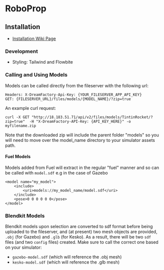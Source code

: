 # RoboProp

## Installation

* [Installation Wiki Page](https://github.com/art-e-fact/RoboProp/wiki/installation)

### Development

* Styling: Tailwind and Flowbite

### Calling and Using Models

Models can be called directly from the fileserver with the following url:

```
Headers: X-DreamFactory-Api-Key: {YOUR_FILESERVER_APP_API_KEY}
GET: {FILESERVER_URL}/files/models/{MODEL_NAME}/?zip=true
```
An example curl request:

```
curl -X GET "http://18.183.51.71/api/v2/files/models/TintinRocket/?zip=true"  -H "X-DreamFactory-API-Key: {API_KEY_HERE}" -o myfilename.zip
```

Note that the downloaded zip will include the parent folder "models" so you will need to move over the model_name directory to your simulator assets path.

#### Fuel Models

Models added from Fuel will extract in the regular "fuel" manner and so can be called with `model.sdf` e.g in the case of Gazebo
```
<model name="my_model">
    <include>
        <uri>models://my_model_name/model.sdf</uri>
    </include>
    <pose>0 0 0 0 0 0</pose>
</model>
```

### Blendkit Models

Blendkit models upon selection are converted to sdf format before being uploaded to the fileserver, and (at present) two mesh objects are provided, `.obj` (for Gazebo) and `.glb` (for Kesko). As a result, there will be two `sdf` files (and two `config` files) created. Make sure to call the correct one based on your simulator:

* `gazebo-model.sdf` (which will reference the .obj mesh)
* `kesko-model.sdf` (which will reference the .glb mesh)